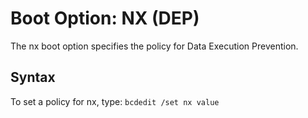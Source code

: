 # Boot Option: NX (DEP)
The nx boot option specifies the policy for Data Execution Prevention.

## Syntax
To set a policy for nx, type:
```bcdedit /set nx value```
